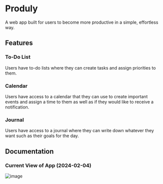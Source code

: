 # Produly
A web app built for users to become more productive in a simple, effortless way.

## Features
### To-Do List
Users have to-do lists where they can create tasks and assign priorities to them.
### Calendar
Users have access to a calendar that they can use to create important events and assign a time to them as well as if they would like to receive a notification.
### Journal
Users have access to a journal where they can write down whatever they want such as their goals for the day.

## Documentation
### Current View of App (2024-02-04)
![image](https://github.com/aleabalda/produly/assets/113554225/967f5b7e-13b3-4cbb-8548-928b7246e0d2)


